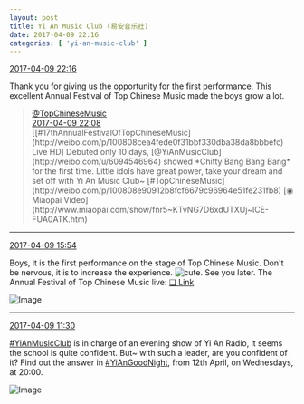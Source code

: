 ```yaml
---
layout: post
title: Yi An Music Club (易安音乐社)
date: 2017-04-09 22:16
categories: [ 'yi-an-music-club' ]
---
```


<div class="weibo-info">
  <a href="http://weibo.com/6094546964/EDKOLdJuk">2017-04-09 22:16</a>
</div>

Thank you for giving us the opportunity for the first performance. This excellent Annual Festival of Top Chinese Music made the boys grow a lot.

<!-- more -->

> <div class="weibo-post-name">
>   <a href="http://weibo.com/yinyuefengyunbang">@TopChineseMusic</a>
> </div>
> <div class="weibo-info">
>   <a href="http://weibo.com/1642605821/EDKLIFNqL">2017-04-09 22:08</a>
> </div>
> [[#17thAnnualFestivalOfTopChineseMusic](http://weibo.com/p/100808cea4fede0f31bbf330dba38da8bbbefc) Live HD] Debuted only 10 days, [@YiAnMusicClub](http://weibo.com/u/6094546964) showed *Chitty Bang Bang Bang* for the first time. Little idols have great power, take your dream and set off with Yi An Music Club~ [#TopChineseMusic](http://weibo.com/p/100808e90912b8fcf6679c96964e51fe231fb8) [◉ Miaopai Video](http://www.miaopai.com/show/fnr5~KTvNG7D6xdUTXUj~lCE-FUA0ATK.htm)

---

<div class="weibo-info">
  <a href="http://weibo.com/6094546964/EDIjXAGTZ">2017-04-09 15:54</a>
</div>

Boys, it is the first performance on the stage of Top Chinese Music. Don't be nervous, it is to increase the experience. ![cute](http://img.t.sinajs.cn/t4/appstyle/expression/ext/normal/14/tza_org.gif). See you later. The Annual Festival of Top Chinese Music live: [❏ Link](http://music.le.com/izt/topchinesemusic2017/index.html)

![Image](http://wx4.sinaimg.cn/mw690/006Es64Agy1feghcvpe73j317u0wjh2w.jpg)

---

<div class="weibo-info">
  <a href="http://weibo.com/6094546964/EDGAt8dGX">2017-04-09 11:30</a>
</div>

[#YiAnMusicClub](http://weibo.com/p/100808beae2e3e05b17b64f63ebedca39f19b2) is in charge of an evening show of Yi An Radio, it seems the school is quite confident. But~ with such a leader, are you confident of it? Find out the answer in [#YiAnGoodNight](http://weibo.com/p/10080892b104a59bff303ca883e7931b5b916e), from 12th April, on Wednesdays, at 20:00.

![Image](http://wx1.sinaimg.cn/mw690/006Es64Agy1feecj5d4fbj31jk10xkjl.jpg)
